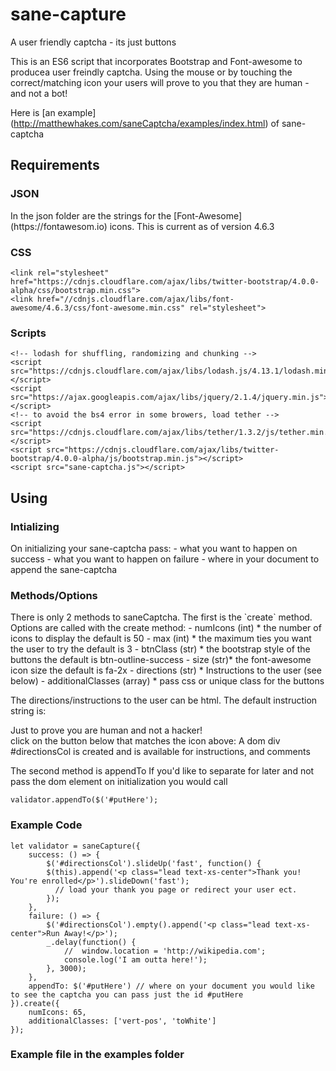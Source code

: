 # sane-capture
A user friendly captcha - its just buttons

This is an ES6 script that incorporates Bootstrap and Font-awesome to producea user freindly captcha.
Using the mouse or by touching the correct/matching icon your users will prove to you that they are human - and not a bot!

Here is [an example] (http://matthewhakes.com/saneCaptcha/examples/index.html) of sane-captcha

<h2>Requirements</h2>

<h3>JSON</h3>
In the json folder are the strings for the [Font-Awesome] (https://fontawesom.io) icons.
This is current as of version 4.6.3

<h3>CSS</h3>

```
<link rel="stylesheet" href="https://cdnjs.cloudflare.com/ajax/libs/twitter-bootstrap/4.0.0-alpha/css/bootstrap.min.css">
<link href="//cdnjs.cloudflare.com/ajax/libs/font-awesome/4.6.3/css/font-awesome.min.css" rel="stylesheet">
```

<h3>Scripts</h3>

```
<!-- lodash for shuffling, randomizing and chunking -->
<script src="https://cdnjs.cloudflare.com/ajax/libs/lodash.js/4.13.1/lodash.min.js"></script>
<script src="https://ajax.googleapis.com/ajax/libs/jquery/2.1.4/jquery.min.js"></script>
<!-- to avoid the bs4 error in some browers, load tether -->
<script src="https://cdnjs.cloudflare.com/ajax/libs/tether/1.3.2/js/tether.min.js"></script>
<script src="https://cdnjs.cloudflare.com/ajax/libs/twitter-bootstrap/4.0.0-alpha/js/bootstrap.min.js"></script>
<script src="sane-captcha.js"></script>
```
<h2>Using</h2>

<h3>Intializing</h3>
On initializing your sane-captcha pass:
 - what you want to happen on success
 - what you want to happen on failure 
 - where in your document to append the sane-captcha

<h3>Methods/Options</h3>
There is only 2 methods to saneCaptcha.
The first is the `create` method.
Options are called with the create method:
- numIcons  (int) * the number of icons to display the default is 50
- max (int) * the maximum ties you want the user to try the default is 3 
- btnClass (str) * the bootstrap style of the buttons the default is btn-outline-success
- size (str)* the font-awesome icon size the default is fa-2x
- directions (str) * Instructions to the user (see below)
- additionalClasses (array) * pass css or unique class for the buttons

The directions/instructions to the user can be html.
The default instruction string is:

Just to prove you are human and not a hacker!<br>click on the button below that matches the icon above:
A dom div #directionsCol is created and is available for instructions, and comments

The second method is appendTo
If you'd like to separate for later and not pass the dom element on initialization
you would call
```
validator.appendTo($('#putHere');
```

<h3>Example Code</h3>

```
let validator = saneCapture({
    success: () => {
        $('#directionsCol').slideUp('fast', function() {
        $(this).append('<p class="lead text-xs-center">Thank you! You're enrolled</p>').slideDown('fast');
          // load your thank you page or redirect your user ect.
        });
    },
    failure: () => {
        $('#directionsCol').empty().append('<p class="lead text-xs-center">Run Away!</p>');
        _.delay(function() {
            //  window.location = 'http://wikipedia.com';
            console.log('I am outta here!');
        }, 3000);
    },
    appendTo: $('#putHere') // where on your document you would like to see the captcha you can pass just the id #putHere
}).create({
    numIcons: 65,
    additionalClasses: ['vert-pos', 'toWhite']
});
```

<h3>Example file in the examples folder</h3>

